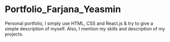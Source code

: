 # Portfolio_Farjana_Yeasmin
Personal portfolio, I simply use HTML, CSS and React.js &amp; try to give a simple description of myself. Also, I mention my skills and description of my projects.
